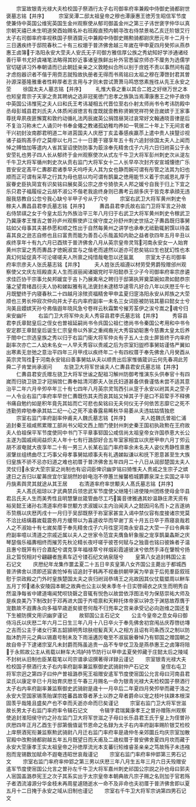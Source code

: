 <!-- { "loadSidebar": true } -->
　　宗室故银青光禄大夫检校国子祭酒行太子右司御率府率兼殿中侍御史骑都尉世褒墓志铭【并序】
　　宗室吴潭二邸太祖皇帝之穆也潭康惠王徳芳生昭信军节度使兼侍中英国公维宪英国生金州观察使从郁司御盖金州之第三子讳世褒字仲华以真宗朝天禧已未生明道癸酉始赐名补右班殿直预内朝寻改右侍禁景祐乙亥迁阶银艾行太子右司御率府率视秩国子祭酒寳元中兼殿中侍御史赐勲骑都尉庆厯元年十二月十三日遘疾终于邸院春秋二十有三权堋于普济佛舍越三年嵗在甲申夏四月癸夘从燕恭惠王卤簿于洛阳永安大茔夫人安氏无子司御方雅信厚公族之秀幼知好学渉通诸经善行草书尤好虞褚笔法略得其妙近事诸皇族鲜出补外官悉留京师亦不厘务为选儒学官切磋讲习外奉朝请而已此朝廷亲亲之义敦睦纠合所以别于庻姓不责以事然间有蕴才虑抱器识者不偕于用赍志就殁故执册者无得而书焉铭曰太祖之穆在潭啓封君其曽孙源深基隆雅重者性粹厚者志言用与才则未尝试萧萧马鸣悠悠素旌徃从先王永安之茔
　　徐国太夫人墓志铭【并序】
　　礼惟大昏之重以其合二姓之好继万世之本也矧皇胄宗子天家之贵其聘纳之选非冠冕徳门忠孝之族孰当焉潭康惠王之仲子故侍中英国公讳惟宪之夫人曰和氏王考讳凝相五代晋位至右仆射太师尚书令考讳防殿中丞母彭城县君刘氏夫人体质闲淑徳言有度既就壸教称贤婣党祥符癸丑嵗嫔于王家事尊抚卑夙夜匪懈寛和敦约动循礼法丙辰嵗英公捐馆昼哭过哀常好文翰通晓音律是后不复治习称未亡人诵贝叶书奉金僊之教诸孤幼稚均养如一茕居二十年上下无间言者干兴初封汝南郡君明道二年进莒国夫人庆厯丁亥孟春感疾羸苶上遣中贵人挟毉诊视诸子益购髙手疗之莫瘳以七月二十一日薨于寝享年五十有六追封徐国太夫人上闻而悼之赙恤加等遣内人省其室诏使防防事为菆涂奉先精舍戊子六月六日归祔英公于永安茔礼也男子四人长从郁终于金州观察使次从式左千牛卫大将军彭州刺史次从湜左千牛卫大将军循州刺史次从贲右监门大将军女十二人长早卒次封齐安宣城懐徳广乐晋安安定髙平仁夀郡君诸季早夭呜呼夫人其为女也静而婉可谓有彤管之法其为妇也顺而正可谓有采苹之行其为母也慈以均可谓有鹊巢之徳用能节义着于宗戚恩礼厚于宸眷史臣执简宜有识矣铭曰展矣英公宗之彦兮猗欤夫人邦之媛兮自我于归上下宜之乐只君子福履绥之云胡不淑公不偕老我逾终身则已夀考云胡多庆于皆克孝承顔无违服我慈教自公忽兮我心缺兮半甲子兮从于穴兮
　　宗室右武卫大将军黄州刺史令稼夫人夀昌县君李氏墓志铭【并序】
　　夀昌县君李氏故右监门卫将军言之孙故右侍禁祺之女于今皇太后为外族治平三年八月归于右武卫大将军黄州刺史令稼武卫乃冀康孝王惟吉之曽孙庐州观察使庐江侯守度之孙舒州刺史世括之子夀昌既归事舅姑如父母事其夫甚恭愿和顺之性出于自然每黄州之讲学也承奉尤祗勤辄躬馔以待盖喜其良之逊志自修也且曰富贵而能为善吾心乐哉盖知内助之益者欤四年五月辛丑以疾终享年十有九六月已酉殡于普济佛舍八月从英宗皇帝灵驾河南永安女一人始育黄州宗室之秀而夀昌才徳婉淑宜与之偕老而遽然以逝亦可悲矣铭曰生也犹幻性也本真幻何延促真不可沦嗟嗟夫人所禀之纯惜哉奄忽以还氤氲
　　宗室太子右司御率府率宗彦夫人张氏墓志铭【并序】
　　夫人姓张氏祖遵以材劳受男爵殁赠邠州观察使父文庆左班殿直夫人生而淑丽闻诸姻党时平阳懿恭王少子今司御率府率宗彦遴求佳匹协干宗事允矣邦媛宜于吉卜乃展禽帛之聘归于邸第执笄奠菜婉如肃如懿恭宗藩之望胄绪昌衍夫人协和娣姒雅有礼法褒封未逮秾华遽零凡好合八年以庆厯壬午七月既朢终于内寝春秋二十四越月涂殡资福精舍甲申孟夏归窆洛阳永安从邦族之大茔顺也三男长仲寂次仲向并太子右内率府副率一未名三女词臣被防铭其墓曰懿女士兮洵美且嬛嫔天孙兮弗偕遐年晓风急兮卷祥云秋霜繁兮摧芳荃伊之涘兮嵩之魂兮归来安幽阡
　　右监门卫大将军仲炎夫人秀容县君李氏墓志铭【并序】
　　秀容县君李氏章懿皇后之侄女也曽祖延嗣尚书令呉国公祖仁徳尚书令秦国公考用和中书令安定郡王章懿皇后诞生仁宗皇帝以外家之重阀裔光大秀容幼聪惠今慈夀太皇太后养于閤中仁宗选皇族之秀以归于右监门衞大将军仲炎有子五人士良士屏皆终于内率府副率次亦亡二人幼未名女一人早夭秀容以贵戚之后为宗室妇盥栉事舅姑谨恪严翼如出寒素无怠弛之意治平四年三月甲戌以疾终年二十有四权厝于奉先佛舍八月癸酉从英宗灵驾徃于河南永安铭曰善事舅姑从夫以顺贵出后家惟循箴训云何先春凋此芳舜二子肯堂尚承淑问
　　左骁卫大将军世谧夫人仁夀县君安氏墓志铭【并序】
　　仁夀县君安氏赠左骁卫大将军世谧之配祖习解州防御考惟演东头供奉官十有四嵗而归骁卫骁卫才冠捐馆仁夀奉姑清河郡夫人张氏妇道甚备供飬谨恪未尝不适其意治平二年六月辛夘卒年三十有七四年八月英宗灵驾西引从窆于永安以祔其夫之茔子一人令业右监门率府率早世仁夀既伤其夫而哀其姑又悼其子于是口不茹荤手不释佛书痛自勉约如是积年竟先其姑而亡可悲也矣铭曰无夫何仪无子何依苦志靡它之死不违勤劳瘁劬奉承其姑二纪一心之死不渝春露易睎秋华易萎从夫违姑姑情独悲
　　宗室右监门率府副率仲甫夫人魏氏墓志铭【并序】
　　夫人姓魏氏曽祖仁浦追封秦王祖咸熈累赠工部尚书父昭文西上閤门使封州刺史秦王国初执政勲在王府故夫人伯祖保平军节度使同中书门下平章事郓国公咸信尚太祖皇帝女许国恭恵大长公主遂为国戚阀阅益炽夫人年十七有行潞邸好合五年室家相宜以庆厯甲申六月丁夘云胡不淑奄就大夜享年二十有一男三人长某右监门率府率余未名夫人姿仪秀静性禀惠淑鞶丝组绣曲尽工巧事父母孝事舅姑顺事夫有礼遇娣姒谦以和抚下恩意甚至生大族归皇族不骄不忌亦妇道之难也初厝于普济佛舍五年四月二十八日从润邸楚国太夫人灵仗归永安大茔宗室之尚制也有诏词臣俾识幽穸铭曰猗惟夫人贵戚之生宗子之嫔逮日之吉归以翟茀庻宜尔室胡然妙龄电泡不停蕙兰摧馨栢城欝欝泉深土实国之丰毕丹旐素舆灵其就途从其王居
　　右清道率府率世颙夫人髙氏墓志铭【并序】
　　夫人髙氏祖琼以才武典禁兵领忠武军节度使父继隆引进使陵州团练使母金华县君吕氏夫人生而美秀性且明慧鞶丝箴管曲尽工巧簧音律雅通其妙温静庄肃天资有裕吴懿王诸孙右清道率府率世颙方求淑媛以主内治闻夫人之懿因问名而卜之吉遂纳币贽鴈以庆厯丙戌十一月归于吴邸既祭于祢室家甚宜入谒中禁仪容有度接诸宗党莫不洽比结缡暮嵗载震弥月方缓带以为喜遽收华而早谢丁亥十月五日卒于燕寝哀哉若人之不淑始十有七嵗矣厝于奉先精舍戊子六月徃窆河南永安县之大茔一子曰令典率府副率噫以清道之宗戚近属以夫人之世家令范宜夫膺鱼轩象服之宠享鹊巢螽斯之庆琴瑟偕乐福夀相终而摧芳先秋沦精长夜吁嗟乎彼苍何赋与之独啬也铭曰彼姝者子温且惠兮既笄有行合嘉配兮谓克享年福禄萃兮祥烟彩霞遽彼沫兮依然手泽在鞶帨兮扬且之晢怳相对兮翩翩者旌素车迈兮镂石纪文纳泉隧兮
　　皇第八女追封韩国公主石记文
　　庆厯纪年龙集作噩孟夏二十五日辛亥皇第八女齐国公主薨出于都城西普济佛舍以须即还宸衷怆悼有诏追封于韩再不视垂拱朝甲寅为举哀于后苑羣臣叙班慰于崇政殿之门外时皇族楚国太夫之丧归祔润恭靖王之兆故因其仪仗载塈周以軿车五月丁夘诸永安陵园本朝之故典也公主以癸未季冬十日实啓禓衣之庆生而明秀自然温浄每省中建道塲闻梵呗铙磬之音辄有悦色以故尝依浮图法号为保慈崇祐大师及是疾良美乃下制改封于邓再进大国于齐噫禀和天粹托体帝家以钟念于渊慈故荐膺于宠数故不遐夀永向多福早歳逝矣彼苍何哉不归兠率之宫亲承受记必向迦维之国还复下生被防撰文用识幽穸谨记
　　故郓国公主石记文
　　公主今皇帝之息女母曰御侍冯氏以庆厯二年六月二日生三年八月十八日卒火于奉先佛舍初宫闱丛庆荐啓纺塼之吉而公主于诸女行第五韶頴明秀琼肤绀髪真天人之相方且诏有司条西汉之制以防脂沐酌开元之典以锡嘉号制未及下雨滛遘厉奄至不淑宸扆眷悼乃有郓国之赠国朝之故自帝子下逮诸宗室凡未封爵而殇虽追贵一品不专举仗卫及是燕恭惠王之卤簿将陪于永熙故公主从焉载以軿车大鸿胪持节防行以甲申孟夏癸夘藏于庄懿太后之陵域不封树从旧制也臣某载笔以司宗谱承诏撰著得详録云谨记
　　宗室银青光禄大夫检校国子祭酒行太子右内率府副率兼监察御史武骑尉仲产石记文
　　皇侄右屯卫将军宗迥之第四子曰仲产曽祖潞恭宪王祖赠安逺军节度使宻国公允言母曰河南县君梁氏以康定辛巳十月始育庆厯壬午春三月赐名一命为银青光禄大夫检校国子祭酒行太子右内率府副率兼监察御史武骑尉是歳十一月卒后二年夏四月癸夘举而藏于洛之永安大茔国家锡羡贻谋宗姓蕃昌故尊者茅土以胙之卑者爵命以宠之枝叶扶踈本根深固羡乎哉隆且盛矣产也不幸而夭逝亦命而巳矣谨记
　　宗室右监门卫大将军世滋故长男太子右监门率府率令辑石记文
　　令辑字君瑞冀康孝王之曽孙赠陈州观察使追封淮阳侯守约之孙左监门卫大将军世滋之子母曰长乐县君王氏于皇上为侄曽孙庆厯四年正月乙酉生于邸第俄值诞节恩命之名録为太子右内率府副率赐阶银艾检校上庠祭酒宪衔兼监察勲武骑尉八月迁右监门率府率是歳仲冬亲郊圜丘均庆宗室加散官殿中改勲骑都尉越五年五月既望日而夭甫及二歳权厝于普安佛舍夏四月坎而藏于永安大茔康孝王实太祖皇帝之孙徳厚流光本支蕃衍矧维睿圣亲亲之笃故殇子未违襁抱而宠锡数加赋命不遐奄违昭世哀哉谨记
　　宗室右监门率府率仲郢第三男石记文
　　宗室右监门率府率仲郢之第三男以庆厯三年八月生五年三月六日夭殁赠安逺军节度使宻国公允言之曽孙左千牛卫大将军嘉州刺史祁国公宗説之孙也母曰郭夫人宻国盖潞恭宪王之次子其系实出于太宗皇帝本朝典故凡宗子赐之名则加于官若殇子者洒流濬源分华金枝未再周星遽随逝水一命不及非命也夫初厝于普济佛舍即以夏五月十二日掩于永安之域从旧制也谨记
　　宗室右千牛卫大将军宗讷第四男石记文
